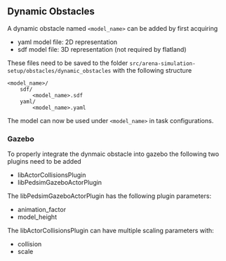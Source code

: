 ## Dynamic Obstacles

A dynamic obstacle named `<model_name>` can be added by first acquiring
- yaml model file: 2D representation
- sdf model file: 3D representation (not required by flatland)

These files need to be saved to the folder `src/arena-simulation-setup/obstacles/dynamic_obstacles` with the following structure

```
<model_name>/
    sdf/
        <model_name>.sdf
    yaml/
        <model_name>.yaml
```

The model can now be used under `<model_name>` in task configurations.

### Gazebo

To properly integrate the dynmaic obstacle into gazebo the following two plugins need to be added
- libActorCollisionsPlugin
- libPedsimGazeboActorPlugin

The libPedsimGazeboActorPlugin has the following plugin parameters:
- animation_factor
- model_height

The libActorCollisionsPlugin can have multiple scaling parameters with:
- collision 
- scale
